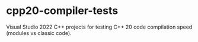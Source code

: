 # cpp20-compiler-tests
Visual Studio 2022 C++ projects for testing C++ 20 code compilation speed (modules vs classic code).
